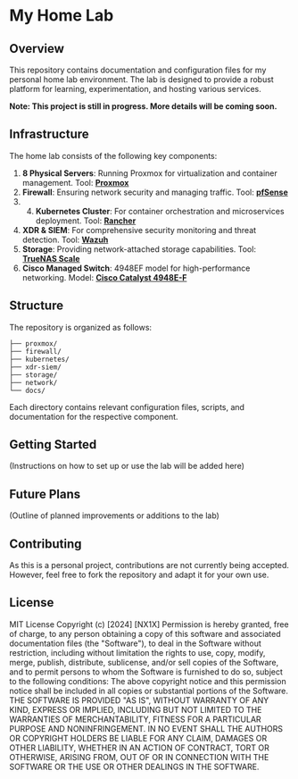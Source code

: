 # My Home Lab

## Overview

This repository contains documentation and configuration files for my personal home lab environment. The lab is designed to provide a robust platform for learning, experimentation, and hosting various services.

**Note: This project is still in progress. More details will be coming soon.**

## Infrastructure

The home lab consists of the following key components:

1. **8 Physical Servers**: Running Proxmox for virtualization and container management. Tool: **[Proxmox](https://www.proxmox.com/en/)**
2. **Firewall**: Ensuring network security and managing traffic. Tool: **[pfSense](https://www.pfsense.org/)**
3. 4. **Kubernetes Cluster**: For container orchestration and microservices deployment. Tool: **[Rancher](https://www.rancher.com/)**
4. **XDR & SIEM**: For comprehensive security monitoring and threat detection. Tool: **[Wazuh](https://wazuh.com/)**
5. **Storage**: Providing network-attached storage capabilities. Tool: **[TrueNAS Scale](https://www.truenas.com/truenas-scale/)**
6. **Cisco Managed Switch**: 4948EF model for high-performance networking. Model: **[Cisco Catalyst 4948E-F](https://www.cisco.com/c/en/us/products/collateral/switches/catalyst-4948e-ethernet-switch/data_sheet_c78-598933.html)**

## Structure

The repository is organized as follows:

```
├── proxmox/
├── firewall/
├── kubernetes/
├── xdr-siem/
├── storage/
├── network/
└── docs/
```

Each directory contains relevant configuration files, scripts, and documentation for the respective component.

## Getting Started

(Instructions on how to set up or use the lab will be added here)

## Future Plans

(Outline of planned improvements or additions to the lab)

## Contributing

As this is a personal project, contributions are not currently being accepted. However, feel free to fork the repository and adapt it for your own use.

## License

MIT License
Copyright (c) [2024] [NX1X]
Permission is hereby granted, free of charge, to any person obtaining a copy
of this software and associated documentation files (the "Software"), to deal
in the Software without restriction, including without limitation the rights
to use, copy, modify, merge, publish, distribute, sublicense, and/or sell
copies of the Software, and to permit persons to whom the Software is
furnished to do so, subject to the following conditions:
The above copyright notice and this permission notice shall be included in all
copies or substantial portions of the Software.
THE SOFTWARE IS PROVIDED "AS IS", WITHOUT WARRANTY OF ANY KIND, EXPRESS OR
IMPLIED, INCLUDING BUT NOT LIMITED TO THE WARRANTIES OF MERCHANTABILITY,
FITNESS FOR A PARTICULAR PURPOSE AND NONINFRINGEMENT. IN NO EVENT SHALL THE
AUTHORS OR COPYRIGHT HOLDERS BE LIABLE FOR ANY CLAIM, DAMAGES OR OTHER
LIABILITY, WHETHER IN AN ACTION OF CONTRACT, TORT OR OTHERWISE, ARISING FROM,
OUT OF OR IN CONNECTION WITH THE SOFTWARE OR THE USE OR OTHER DEALINGS IN THE
SOFTWARE.

